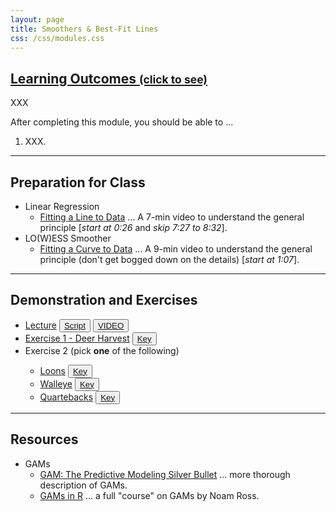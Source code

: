 ```yaml
---
layout: page
title: Smoothers & Best-Fit Lines
css: /css/modules.css
---
```


<div class="panel-group-ILOs">
  <div class="panel panel-default">
    <div class="panel-heading">
      <h2 class="panel-title">
        <a data-toggle="collapse" href="#ILOs">Learning Outcomes <small>(click to see)</small></a>
      </h2>
    </div>
    <div id="ILOs" class="panel-collapse collapse">
      <div class="panel-body">
XXX
<p>After completing this module, you should be able to ...</p>

<ol>
  <li>XXX.</li>
</ol>
      </div>
    </div>
  </div>
</div>

----

## Preparation for Class

* Linear Regression
  * [Fitting a Line to Data](https://youtu.be/PaFPbb66DxQ?t=25) ... A 7-min video to understand the general principle [*start at 0:26* and *skip 7:27 to 8:32*].
* LO(W)ESS Smoother
  * [Fitting a Curve to Data](https://youtu.be/Vf7oJ6z2LCc?t=67) ... A 9-min video to understand the general principle (don't get bogged down on the details) [*start at 1:07*]. 

----

## Demonstration and Exercises

<ul>
  <li><a href="Smoothers/Lecture_Smoothers.html">Lecture</a> <button type="button" class="btn btn-light btn-sm btn-space"><a href="Smoothers/Lecture_Smoothers_DHO.R">Script</a></button> <button type="button" class="btn btn-secondary btn-sm btn-space"><a href="" target="_blank">VIDEO</a></button></li>
  <li><a href="Smoothers/CE_DeerHarvest.html">Exercise 1 - Deer Harvest</a> <button type="button" class="btn btn-light btn-sm btn-space"><a href="Smoothers/CE_DeerHarvest.R">Key</a></button></li>
  <li>Exercise 2 (pick <b>one</b> of the following)</li>
  <ul>
    <li><a href="Smoothers/CE_Loons.html">Loons</a> <button type="button" class="btn btn-light btn-sm btn-space"><a href="Smoothers/CE_Loons.R">Key</a></button></li>
    <li><a href="Smoothers/CE_Walleye">Walleye</a> <button type="button" class="btn btn-light btn-sm btn-space"><a href="Smoothers/CE_Walleye.R">Key</a></button></li>
    <li><a href="Smoothers/CE_Quarterbacks">Quartebacks</a> <button type="button" class="btn btn-light btn-sm btn-space"><a href="Smoothers/CE_Quarterbacks.R">Key</a></button></li>
  </ul>
</ul>

----

## Resources

* GAMs
  * [GAM: The Predictive Modeling Silver Bullet](https://multithreaded.stitchfix.com/blog/2015/07/30/gam/) ... more thorough description of GAMs.
  * [GAMs in R](https://noamross.github.io/gams-in-r-course/) ... a full "course" on GAMs by Noam Ross.
